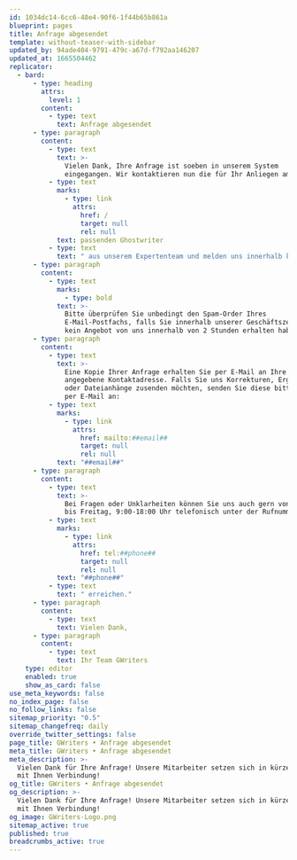 ```yaml
---
id: 1034dc14-6cc6-48e4-90f6-1f44b65b861a
blueprint: pages
title: Anfrage abgesendet
template: without-teaser-with-sidebar
updated_by: 94ade404-9791-479c-a67d-f792aa146207
updated_at: 1665504462
replicator:
  - bard:
      - type: heading
        attrs:
          level: 1
        content:
          - type: text
            text: Anfrage abgesendet
      - type: paragraph
        content:
          - type: text
            text: >-
              Vielen Dank, Ihre Anfrage ist soeben in unserem System
              eingegangen. Wir kontaktieren nun die für Ihr Anliegen am besten
          - type: text
            marks:
              - type: link
                attrs:
                  href: /
                  target: null
                  rel: null
            text: passenden Ghostwriter
          - type: text
            text: " aus unserem Expertenteam und melden uns innerhalb kürzester Zeit mit einem unverbindlichen Angebot bei Ihnen zurück."
      - type: paragraph
        content:
          - type: text
            marks:
              - type: bold
            text: >-
              Bitte überprüfen Sie unbedingt den Spam-Order Ihres
              E-Mail-Postfachs, falls Sie innerhalb unserer Geschäftszeiten noch
              kein Angebot von uns innerhalb von 2 Stunden erhalten haben.
      - type: paragraph
        content:
          - type: text
            text: >-
              Eine Kopie Ihrer Anfrage erhalten Sie per E-Mail an Ihre
              angegebene Kontaktadresse. Falls Sie uns Korrekturen, Ergänzungen
              oder Dateianhänge zusenden möchten, senden Sie diese bitte einfach
              per E-Mail an:
          - type: text
            marks:
              - type: link
                attrs:
                  href: mailto:##email##
                  target: null
                  rel: null
            text: "##email##"
      - type: paragraph
        content:
          - type: text
            text: >-
              Bei Fragen oder Unklarheiten können Sie uns auch gern von Montag
              bis Freitag, 9:00-18:00 Uhr telefonisch unter der Rufnummer
          - type: text
            marks:
              - type: link
                attrs:
                  href: tel:##phone##
                  target: null
                  rel: null
            text: "##phone##"
          - type: text
            text: " erreichen."
      - type: paragraph
        content:
          - type: text
            text: Vielen Dank,
      - type: paragraph
        content:
          - type: text
            text: Ihr Team GWriters
    type: editor
    enabled: true
    show_as_card: false
use_meta_keywords: false
no_index_page: false
no_follow_links: false
sitemap_priority: "0.5"
sitemap_changefreq: daily
override_twitter_settings: false
page_title: GWriters • Anfrage abgesendet
meta_title: GWriters • Anfrage abgesendet
meta_description: >-
  Vielen Dank für Ihre Anfrage! Unsere Mitarbeiter setzen sich in kürzester Zeit
  mit Ihnen Verbindung!
og_title: GWriters • Anfrage abgesendet
og_description: >-
  Vielen Dank für Ihre Anfrage! Unsere Mitarbeiter setzen sich in kürzester Zeit
  mit Ihnen Verbindung!
og_image: GWriters-Logo.png
sitemap_active: true
published: true
breadcrumbs_active: true
---
```

